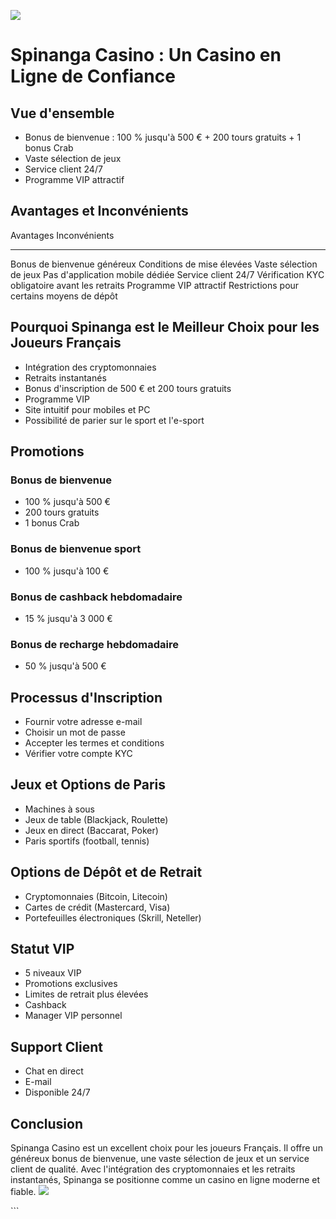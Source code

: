[![](\%22https://i.imgur.com/JJwkDm3.png\%22)](\%22https://traff.sbs/frcas\%22)

# Spinanga Casino : Un Casino en Ligne de Confiance

## Vue d\'ensemble

-   Bonus de bienvenue : 100 % jusqu\'à 500 € + 200 tours gratuits + 1
    bonus Crab
-   Vaste sélection de jeux
-   Service client 24/7
-   Programme VIP attractif

## Avantages et Inconvénients

  Avantages                     Inconvénients
  ----------------------------- -------------------------------------------------
  Bonus de bienvenue généreux   Conditions de mise élevées
  Vaste sélection de jeux       Pas d\'application mobile dédiée
  Service client 24/7           Vérification KYC obligatoire avant les retraits
  Programme VIP attractif       Restrictions pour certains moyens de dépôt

## Pourquoi Spinanga est le Meilleur Choix pour les Joueurs Français

-   Intégration des cryptomonnaies
-   Retraits instantanés
-   Bonus d\'inscription de 500 € et 200 tours gratuits
-   Programme VIP
-   Site intuitif pour mobiles et PC
-   Possibilité de parier sur le sport et l\'e-sport

## Promotions

### Bonus de bienvenue

-   100 % jusqu\'à 500 €
-   200 tours gratuits
-   1 bonus Crab

### Bonus de bienvenue sport

-   100 % jusqu\'à 100 €

### Bonus de cashback hebdomadaire

-   15 % jusqu\'à 3 000 €

### Bonus de recharge hebdomadaire

-   50 % jusqu\'à 500 €

## Processus d\'Inscription

-   Fournir votre adresse e-mail
-   Choisir un mot de passe
-   Accepter les termes et conditions
-   Vérifier votre compte KYC

## Jeux et Options de Paris

-   Machines à sous
-   Jeux de table (Blackjack, Roulette)
-   Jeux en direct (Baccarat, Poker)
-   Paris sportifs (football, tennis)

## Options de Dépôt et de Retrait

-   Cryptomonnaies (Bitcoin, Litecoin)
-   Cartes de crédit (Mastercard, Visa)
-   Portefeuilles électroniques (Skrill, Neteller)

## Statut VIP

-   5 niveaux VIP
-   Promotions exclusives
-   Limites de retrait plus élevées
-   Cashback
-   Manager VIP personnel

## Support Client

-   Chat en direct
-   E-mail
-   Disponible 24/7

## Conclusion

Spinanga Casino est un excellent choix pour les joueurs Français. Il
offre un généreux bonus de bienvenue, une vaste sélection de jeux et un
service client de qualité. Avec l\'intégration des cryptomonnaies et les
retraits instantanés, Spinanga se positionne comme un casino en ligne
moderne et fiable.
[![](\%22https://i.imgur.com/JJwkDm3.png\%22)](\%22https://traff.sbs/frcas\%22)

\`\`\`

